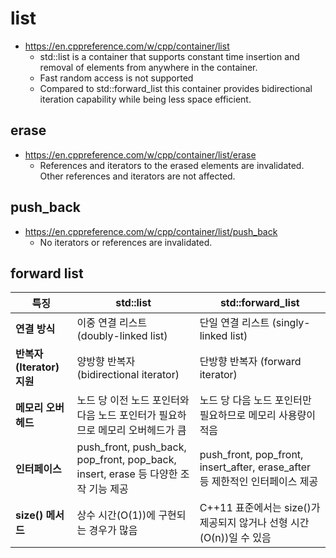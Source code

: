 # list

* https://en.cppreference.com/w/cpp/container/list
  * std::list is a container that supports constant time insertion and removal of elements from anywhere in the container.
  * Fast random access is not supported
  * Compared to std::forward_list this container provides bidirectional iteration capability while being less space efficient.

## erase
* https://en.cppreference.com/w/cpp/container/list/erase
  * References and iterators to the erased elements are invalidated. Other references and iterators are not affected.

## push_back
* https://en.cppreference.com/w/cpp/container/list/push_back
  * No iterators or references are invalidated.

## forward list
| 특징                         | std::list                                  | std::forward_list                           |
|------------------------------|--------------------------------------------|---------------------------------------------|
| **연결 방식**                | 이중 연결 리스트 (doubly-linked list)      | 단일 연결 리스트 (singly-linked list)         |
| **반복자(Iterator) 지원**      | 양방향 반복자 (bidirectional iterator)     | 단방향 반복자 (forward iterator)             |
| **메모리 오버헤드**          | 노드 당 이전 노드 포인터와 다음 노드 포인터가 필요하므로 메모리 오버헤드가 큼 | 노드 당 다음 노드 포인터만 필요하므로 메모리 사용량이 적음 |
| **인터페이스**               | push_front, push_back, pop_front, pop_back, insert, erase 등 다양한 조작 기능 제공 | push_front, pop_front, insert_after, erase_after 등 제한적인 인터페이스 제공 |
| **size() 메서드**            | 상수 시간(O(1))에 구현되는 경우가 많음        | C++11 표준에서는 size()가 제공되지 않거나 선형 시간(O(n))일 수 있음 |
